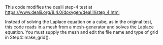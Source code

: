This code modifies the dealii step-4 test at
https://www.dealii.org/8.4.0/doxygen/deal.II/step_4.html

Instead of solving the Laplace equation on a cube, 
as in the original test, this code reads in a mesh from a mesh-generator 
and solves the Laplace equation. You must supply the mesh and edit the 
file name and type of grid in Step4<dim>::make_grid().

